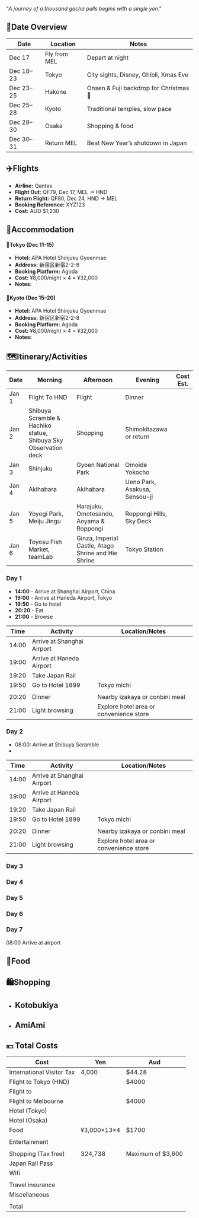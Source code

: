 “*A journey of a thousand gacha pulls begins with a single yen*.”

## 📅Date Overview
| Date      | Location     | Notes                                  |
| --------- | ------------ | -------------------------------------- |
| Dec 17    | Fly from MEL | Depart at night                        |
| Dec 18–23 | Tokyo        | City sights, Disney, Ghibli, Xmas Eve  |
| Dec 23–25 | Hakone       | Onsen & Fuji backdrop for Christmas 🎄 |
| Dec 25–28 | Kyoto        | Traditional temples, slow pace         |
| Dec 28–30 | Osaka        | Shopping & food                        |
| Dec 30–31 | Return MEL   | Beat New Year’s shutdown in Japan      |

## ✈️Flights

- **Airline:** Qantas
- **Flight Out:** QF79, Dec 17, MEL → HND
- **Return Flight:** QF80, Dec 24, HND → MEL
- **Booking Reference:** XYZ123
- **Cost:** AUD $1,230

## 🏨Accommodation

#### 🏯Tokyo (Dec 11–15)

- **Hotel:** APA Hotel Shinjuku Gyoenmae
- **Address:** 新宿区新宿2-2-8
- **Booking Platform:** Agoda
- **Cost:** ¥8,000/night × 4 = ¥32,000
- **Notes:** 

#### 🍵Kyoto (Dec 15–20)

- **Hotel:** APA Hotel Shinjuku Gyoenmae
- **Address:** 新宿区新宿2-2-8
- **Booking Platform:** Agoda
- **Cost:** ¥8,000/night × 4 = ¥32,000
- **Notes:** 

## 🗺️Itinerary/Activities

| Date  | Morning                                                         | Afternoon                                           | Evening                       | Cost Est. |
| ----- | --------------------------------------------------------------- | --------------------------------------------------- | ----------------------------- | --------- |
| Jan 1 | Flight To HND                                                   | Flight                                              | Dinner                        |           |
| Jan 2 | Shibuya Scramble & Hachiko statue, Shibuya Sky Observation deck | Shopping                                            | Shimokitazawa or return       |           |
| Jan 3 | Shinjuku                                                        | Gyoen National Park                                 | Omoide Yokocho                |           |
| Jan 4 | Akihabara                                                       | Akihabara                                           | Ueno Park, Asakusa, Sensou-ji |           |
| Jan 5 | Yoyogi Park, Meiju Jingu                                        | Harajuku, Omotesando, Aoyama & Roppongi             | Roppongi Hills, Sky Deck      |           |
| Jan 6 | Toyosu Fish Market, teamLab                                     | Ginza, Imperial Castle, Atago Shrine and Hie Shrine | Tokyo Station                 |           |
### Day 1

- **14:00** - Arrive at Shanghai Airport, China
- **19:00** - Arrive at Haneda Airport, Tokyo
- **19:50** - Go to hotel
- **20:20** - Eat
- **21:00** - Browse

| Time  | Activity                   | Location/Notes                          |
| ----- | -------------------------- | --------------------------------------- |
| 14:00 | Arrive at Shanghai Airport |                                         |
| 19:00 | Arrive at Haneda Airport   |                                         |
| 19:20 | Take Japan Rail            |                                         |
| 19:50 | Go to Hotel 1899           | Tokyo michi                             |
|       |                            |                                         |
| 20:20 | Dinner                     | Nearby izakaya or conbini meal          |
| 21:00 | Light browsing             | Explore hotel area or convenience store |
### Day 2

- 08:00: Arrive at Shibuya Scramble
- 

| Time  | Activity                   | Location/Notes                          |
| ----- | -------------------------- | --------------------------------------- |
| 14:00 | Arrive at Shanghai Airport |                                         |
| 19:00 | Arrive at Haneda Airport   |                                         |
| 19:20 | Take Japan Rail            |                                         |
| 19:50 | Go to Hotel 1899           | Tokyo michi                             |
|       |                            |                                         |
| 20:20 | Dinner                     | Nearby izakaya or conbini meal          |
| 21:00 | Light browsing             | Explore hotel area or convenience store |

### Day 3



### Day 4




### Day 5




### Day 6


### Day 7

08:00 Arrive at airport



## 🍣Food



## 🛍️Shopping

- Kotobukiya
	- 
- AmiAmi
	- 



## 💴 Total Costs


| Cost                      | Yen         | Aud               |
| ------------------------- | ----------- | ----------------- |
| International Visitor Tax | 4,000       | $44.28            |
| Flight to Tokyo (HND)     |             | $4000             |
| Flight to                 |             |                   |
| Flight to Melbourne       |             | $4000             |
| Hotel (Tokyo)             |             |                   |
| Hotel (Osaka)             |             |                   |
| Food                      | ¥3,000×13×4 | $1700             |
|                           |             |                   |
| Entertainment             |             |                   |
|                           |             |                   |
| Shopping (Tax free)       | 324,738     | Maximum of $3,600 |
| Japan Rail Pass           |             |                   |
| Wifi                      |             |                   |
|                           |             |                   |
| Travel insurance          |             |                   |
| Miscellaneous             |             |                   |
|                           |             |                   |
| Total                     |             |                   |

